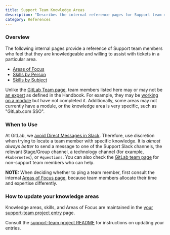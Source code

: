 ```yaml
---
title: Support Team Knowledge Areas
description: "Describes the internal reference pages for Support team members who feel that they are knowledgeable and willing to assist with specific skills and knowledge"
category: References
---
```


### Overview

The following internal pages provide a reference of Support team members who feel that they are knowledgeable and willing to assist with tickets in a particular area.

- [Areas of Focus](https://gitlab-support-readiness.gitlab.io/support-team/area-of-focus.html)
- [Skills by Person](https://gitlab-support-readiness.gitlab.io/support-team/skills-by-person.html)
- [Skills by Subject](https://gitlab-support-readiness.gitlab.io/support-team/skills-by-subject.html)

Unlike the [GitLab Team page](/handbook/company/team/), team members listed here may or may not be [an expert](/handbook/company/structure/#expert) as defined in the Handbook. For example, they may be [working on a module](https://gitlab.com/gitlab-com/support/support-training/-/tree/main/.gitlab/issue_templates) but have not completed it. Additionally, some areas may not currently have a module, or the knowledge area is very specific, such as "GitLab.com SSO".

### When to Use

At GitLab, we [avoid Direct Messages in Slack](/handbook/communication/#avoid-direct-messages). Therefore, use discretion when trying to locate a team member with specific knowledge. It is *almost always better* to send a message to one of the Support Slack channels, the relevant Stage/Group channel, a technology channel (for example, `#kubernetes`), or `#questions`. You can also check the [GitLab team page](/handbook/company/team/) for non-support team members who can help.

**NOTE:** When deciding whether to ping a team member, first consult the internal [Areas of Focus page](https://gitlab-support-readiness.gitlab.io/support-team/area-of-focus.html), because team members allocate their time and expertise differently.

### How to update your knowledge areas

Knowledge areas, skills, and Areas of Focus are maintained in the [your support-team project entry](https://gitlab.com/gitlab-support-readiness/support-team) page.

Consult the [support-team project README](https://gitlab.com/gitlab-support-readiness/support-team/-/blob/master/README.md) for instructions on updating your entries.
